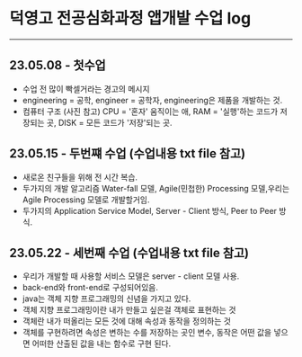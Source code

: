 # 덕영고 전공심화과정 앱개발 수업 log
---
## 23.05.08 - 첫수업
* 수업 전 많이 빡셀거라는 경고의 메시지
* engineering = 공학, engineer = 공학자, engineering은 제품을 개발하는 것.
* 컴퓨터 구조 (사진 참고) CPU = '혼자' 움직이는 애, RAM = '실행'하는 코드가 저장되는 곳, DISK = 모든 코드가 '저장'되는 곳.
## 23.05.15 - 두번쨰 수업 (수업내용 txt file 참고)
* 새로온 친구들을 위해 전 시간 복습.
* 두가지의 개발 알고리즘 Water-fall 모델, Agile(민첩한) Processing 모델,우리는 Agile Processing 모델로 개발할거임.
* 두가지의 Application Service Model, Server - Client 방식, Peer to Peer 방식.
## 23.05.22 - 세번째 수업 (수업내용 txt file 참고)
* 우리가 개발할 때 사용할 서비스 모델은 server - client 모델 사용.
* back-end와 front-end로 구성되어있음.
* java는 객체 지향 프로그래밍의 신념을 가지고 있다.
* 객체 지향 프로그래밍이란 내가 만들고 싶은걸 객체로 표현하는 것
* 객체란 내가 떠올리는 모든 것에 대해 속성과 동작을 정의하는 것
* 객체를 구현하려면 속성은 변하는 수를 저장하는 곳인 변수, 동작은 어떤 값을 넣으면 어떠한 산출된 값을 내는 함수로 구현 된다. 
